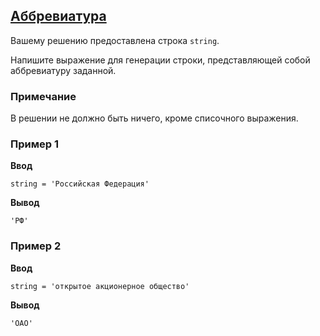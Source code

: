 ## [Аббревиатура](../../../solutions/3.3/33_h.py)

Вашему решению предоставлена строка `string`.

Напишите выражение для генерации строки, представляющей собой аббревиатуру заданной.

### Примечание

В решении не должно быть ничего, кроме списочного выражения.

### Пример 1

**Ввод**
```plaintext
string = 'Российская Федерация'
```

**Вывод**
```plaintext
'РФ'
```

### Пример 2

**Ввод**
```plaintext
string = 'открытое акционерное общество'
```

**Вывод**
```plaintext
'ОАО'
```